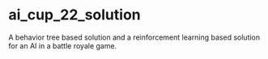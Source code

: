 # ai_cup_22_solution
A behavior tree based solution and a reinforcement learning based solution for an AI in a battle royale game.
